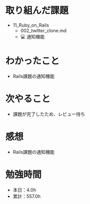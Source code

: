 # 取り組んだ課題
* 11_Ruby_on_Rails
  * 002_twitter_clone.md
  * 💻 通知機能

# わかったこと
* Rails課題の通知機能

# 次やること
* 課題が完了したため、レビュー待ち

# 感想
* Rails課題の通知機能

# 勉強時間
* 本日：4.0h
* 累計：557.0h